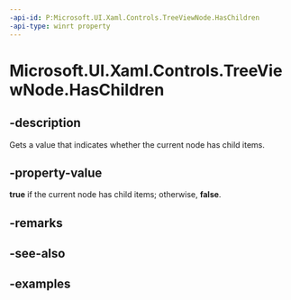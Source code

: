 ```yaml
---
-api-id: P:Microsoft.UI.Xaml.Controls.TreeViewNode.HasChildren
-api-type: winrt property
---
```

<!-- Property syntax.
public bool HasChildren { get; }
-->

# Microsoft.UI.Xaml.Controls.TreeViewNode.HasChildren


## -description

Gets a value that indicates whether the current node has child items.


## -property-value

**true** if the current node has child items; otherwise, **false**.


## -remarks


## -see-also


## -examples


